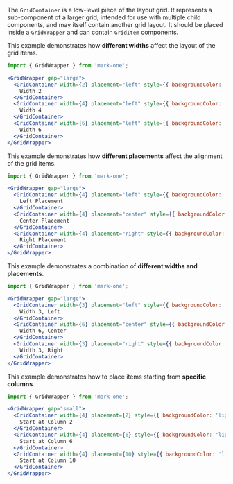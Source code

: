 The `GridContainer` is a low-level piece of the layout grid. It represents a sub-component of a larger grid, intended for use with multiple child components, and may itself contain another grid layout. It should be placed inside a `GridWrapper` and can contain `GridItem` components.

This example demonstrates how **different widths** affect the layout of the grid items.

```jsx
import { GridWrapper } from 'mark-one';

<GridWrapper gap="large">
  <GridContainer width={2} placement="left" style={{ backgroundColor: 'lightblue', padding: '10px' }}>
    Width 2
  </GridContainer>
  <GridContainer width={4} placement="left" style={{ backgroundColor: 'lightgreen', padding: '10px' }}>
    Width 4
  </GridContainer>
  <GridContainer width={6} placement="left" style={{ backgroundColor: 'lightcoral', padding: '10px' }}>
    Width 6
  </GridContainer>
</GridWrapper>
```

This example demonstrates how **different placements** affect the alignment of the grid items.

```jsx
import { GridWrapper } from 'mark-one';

<GridWrapper gap="large">
  <GridContainer width={4} placement="left" style={{ backgroundColor: 'lightblue', padding: '10px' }}>
    Left Placement
  </GridContainer>
  <GridContainer width={4} placement="center" style={{ backgroundColor: 'lightgreen', padding: '10px' }}>
    Center Placement
  </GridContainer>
  <GridContainer width={4} placement="right" style={{ backgroundColor: 'lightcoral', padding: '10px' }}>
    Right Placement
  </GridContainer>
</GridWrapper>
```

This example demonstrates a combination of **different widths and placements**.

```jsx
import { GridWrapper } from 'mark-one';

<GridWrapper gap="large">
  <GridContainer width={3} placement="left" style={{ backgroundColor: 'lightblue', padding: '10px' }}>
    Width 3, Left
  </GridContainer>
  <GridContainer width={6} placement="center" style={{ backgroundColor: 'lightgreen', padding: '10px' }}>
    Width 6, Center
  </GridContainer>
  <GridContainer width={3} placement="right" style={{ backgroundColor: 'lightcoral', padding: '10px' }}>
    Width 3, Right
  </GridContainer>
</GridWrapper>
```

This example demonstrates how to place items starting from **specific columns**.

```jsx
import { GridWrapper } from 'mark-one';

<GridWrapper gap="small">
  <GridContainer width={4} placement={2} style={{ backgroundColor: 'lightblue', padding: '10px' }}>
    Start at Column 2
  </GridContainer>
  <GridContainer width={4} placement={6} style={{ backgroundColor: 'lightgreen', padding: '10px' }}>
    Start at Column 6
  </GridContainer>
  <GridContainer width={4} placement={10} style={{ backgroundColor: 'lightcoral', padding: '10px' }}>
    Start at Column 10
  </GridContainer>
</GridWrapper>
```